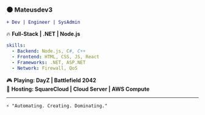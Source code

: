 ### 🌑 **Mateusdev3**  
```diff
+ Dev | Engineer | SysAdmin
```

🔥 **Full-Stack | .NET | Node.js**

```yaml
skills:
  - Backend: Node.js, C#, C++
  - Frontend: HTML, CSS, JS, React
  - Frameworks: .NET, ASP.NET
  - Network: Firewall, QoS
```

🎮 **Playing: DayZ | Battlefield 2042**  
🚀 **Hosting: SquareCloud | Cloud Server | AWS Compute**  

---
```diff
⚡ "Automating. Creating. Dominating."
```
